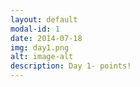 ```yaml
---
layout: default
modal-id: 1
date: 2014-07-18
img: day1.png
alt: image-alt
description: Day 1- points!
---
```

